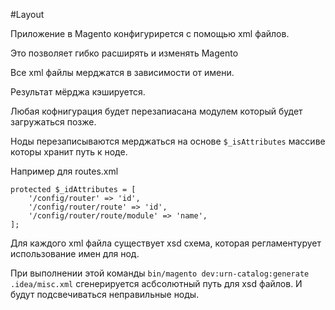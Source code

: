 #Layout

Приложение в Magento конфигурирется с помощью xml файлов.

Это позволяет гибко расширять и изменять Magento

Все xml файлы мерджатся в зависимости от имени.

Результат мёрджа кэшируется. 

Любая кофнигурация будет перезапиасана модулем который будет загружаться позже.

Ноды перезаписываются мерджаться на основе `$_isAttributes` массиве которы хранит путь к ноде.

Например для routes.xml
     
````
protected $_idAttributes = [
    '/config/router' => 'id',
    '/config/router/route' => 'id',
    '/config/router/route/module' => 'name',
];
````
Для каждого xml файла существует xsd схема,
 которая регламентурует использование имен для нод.

При выполнении этой команды `bin/magento dev:urn-catalog:generate .idea/misc.xml` сгенерируется асбсолютный путь  для xsd файлов. 
И будут подсвечиваться неправильные ноды.
